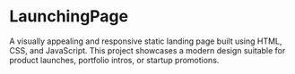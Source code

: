 # LaunchingPage
A visually appealing and responsive static landing page built using HTML, CSS, and JavaScript. This project showcases a modern design suitable for product launches, portfolio intros, or startup promotions.
